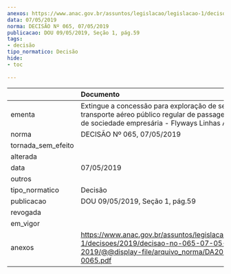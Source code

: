 ```yaml
---
anexos: https://www.anac.gov.br/assuntos/legislacao/legislacao-1/decisoes/2019/decisao-no-065-07-05-2019/@@display-file/arquivo_norma/DA2019-0065.pdf
data: 07/05/2019
norma: DECISÃO Nº 065, 07/05/2019
publicacao: DOU 09/05/2019, Seção 1, pág.59
tags:
- decisão
tipo_normatico: Decisão
hide: 
- toc 
 
---
```


|                    | Documento                                                                                                                                                         |
|:-------------------|:------------------------------------------------------------------------------------------------------------------------------------------------------------------|
| ementa             | Extingue a concessão para exploração de serviço de transporte aéreo público regular de passageiros e cargas de sociedade empresária - Flyways Linhas Aéreas Ltda. |
| norma              | DECISÃO Nº 065, 07/05/2019                                                                                                                                        |
| tornada_sem_efeito |                                                                                                                                                                   |
| alterada           |                                                                                                                                                                   |
| data               | 07/05/2019                                                                                                                                                        |
| outros             |                                                                                                                                                                   |
| tipo_normatico     | Decisão                                                                                                                                                           |
| publicacao         | DOU 09/05/2019, Seção 1, pág.59                                                                                                                                   |
| revogada           |                                                                                                                                                                   |
| em_vigor           |                                                                                                                                                                   |
| anexos             | https://www.anac.gov.br/assuntos/legislacao/legislacao-1/decisoes/2019/decisao-no-065-07-05-2019/@@display-file/arquivo_norma/DA2019-0065.pdf                     |